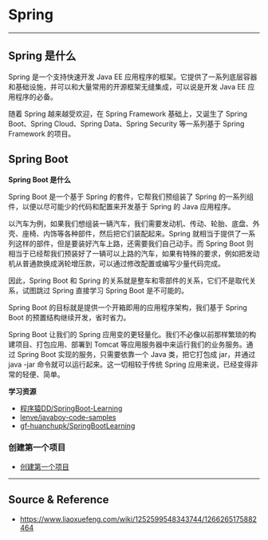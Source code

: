 # Spring

---

## Spring 是什么

Spring 是一个支持快速开发 Java EE 应用程序的框架。它提供了一系列底层容器和基础设施，并可以和大量常用的开源框架无缝集成，可以说是开发 Java EE 应用程序的必备。

随着 Spring 越来越受欢迎，在 Spring Framework 基础上，又诞生了 Spring Boot、Spring Cloud、Spring Data、Spring Security 等一系列基于 Spring Framework 的项目。

## Spring Boot

**Spring Boot 是什么**

Spring Boot 是一个基于 Spring 的套件，它帮我们预组装了 Spring 的一系列组件，以便以尽可能少的代码和配置来开发基于 Spring 的 Java 应用程序。

以汽车为例，如果我们想组装一辆汽车，我们需要发动机、传动、轮胎、底盘、外壳、座椅、内饰等各种部件，然后把它们装配起来。Spring 就相当于提供了一系列这样的部件，但是要装好汽车上路，还需要我们自己动手。而 Spring Boot 则相当于已经帮我们预装好了一辆可以上路的汽车，如果有特殊的要求，例如把发动机从普通款换成涡轮增压款，可以通过修改配置或编写少量代码完成。

因此，Spring Boot 和 Spring 的关系就是整车和零部件的关系，它们不是取代关系，试图跳过 Spring 直接学习 Spring Boot 是不可能的。

Spring Boot 的目标就是提供一个开箱即用的应用程序架构，我们基于 Spring Boot 的预置结构继续开发，省时省力。

Spring Boot 让我们的 Spring 应用变的更轻量化。我们不必像以前那样繁琐的构建项目、打包应用、部署到 Tomcat 等应用服务器中来运行我们的业务服务。通过 Spring Boot 实现的服务，只需要依靠一个 Java 类，把它打包成 jar，并通过 java -jar 命令就可以运行起来。这一切相较于传统 Spring 应用来说，已经变得非常的轻便、简单。

**学习资源**
- [程序猿DD/SpringBoot-Learning](https://gitee.com/didispace/SpringBoot-Learning/tree/master/2.x)
- [lenve/javaboy-code-samples](https://github.com/lenve/javaboy-code-samples)
- [gf-huanchupk/SpringBootLearning](https://github.com/gf-huanchupk/SpringBootLearning)

### 创建第一个项目

- [创建第一个项目](./springboot/创建第一个项目.md)

---

## Source & Reference

- https://www.liaoxuefeng.com/wiki/1252599548343744/1266265175882464
